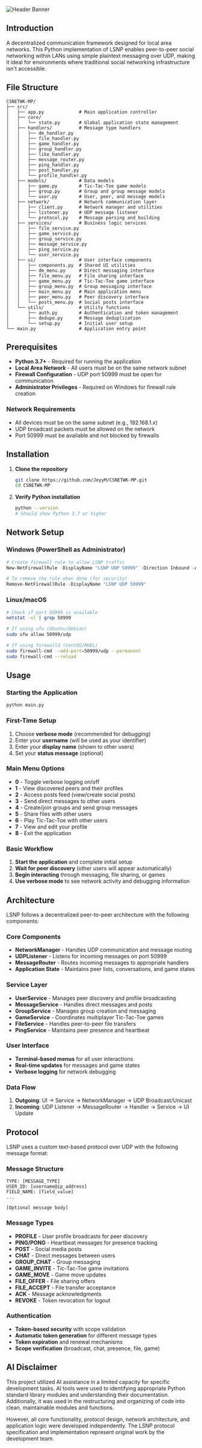 ![Header Banner](images/banner.png)

## Introduction

A decentralized communication framework designed for local area networks. This Python implementation of LSNP enables peer-to-peer social networking within LANs using simple plaintext messaging over UDP, making it ideal for environments where traditional social networking infrastructure isn't accessible.

## File Structure

```
CSNETWK-MP/
├── src/
│   ├── app.py             # Main application controller
│   ├── core/
│   │   └── state.py       # Global application state management
│   ├── handlers/          # Message type handlers
│   │   ├── dm_handler.py
│   │   ├── file_handler.py
│   │   ├── game_handler.py
│   │   ├── group_handler.py
│   │   ├── like_handler.py
│   │   ├── message_router.py
│   │   ├── ping_handler.py
│   │   ├── post_handler.py
│   │   └── profile_handler.py
│   ├── models/            # Data models
│   │   ├── game.py        # Tic-Tac-Toe game models
│   │   ├── group.py       # Group and group message models
│   │   └── user.py        # User, peer, and message models
│   ├── network/           # Network communication layer
│   │   ├── client.py      # Network manager and utilities
│   │   ├── listener.py    # UDP message listener
│   │   └── protocol.py    # Message parsing and building
│   ├── services/          # Business logic services
│   │   ├── file_service.py
│   │   ├── game_service.py
│   │   ├── group_service.py
│   │   ├── message_service.py
│   │   ├── ping_service.py
│   │   └── user_service.py
│   ├── ui/                # User interface components
│   │   ├── components.py  # Shared UI utilities
│   │   ├── dm_menu.py     # Direct messaging interface
│   │   ├── file_menu.py   # File sharing interface
│   │   ├── game_menu.py   # Tic-Tac-Toe game interface
│   │   ├── group_menu.py  # Group messaging interface
│   │   ├── main_menu.py   # Main application menu
│   │   ├── peer_menu.py   # Peer discovery interface
│   │   └── posts_menu.py  # Social posts interface
│   └── utils/             # Utility functions
│       ├── auth.py        # Authentication and token management
│       ├── dedupe.py      # Message deduplication
│       └── setup.py       # Initial user setup
└── main.py                # Application entry point
```

## Prerequisites

- **Python 3.7+** - Required for running the application
- **Local Area Network** - All users must be on the same network subnet
- **Firewall Configuration** - UDP port 50999 must be open for communication
- **Administrator Privileges** - Required on Windows for firewall rule creation

### Network Requirements
- All devices must be on the same subnet (e.g., 192.168.1.x)
- UDP broadcast packets must be allowed on the network
- Port 50999 must be available and not blocked by firewalls

## Installation

1. **Clone the repository**
   ```bash
   git clone https://github.com/JeyyM/CSNETWK-MP.git
   cd CSNETWK-MP
   ```

2. **Verify Python installation**
   ```bash
   python --version
   # Should show Python 3.7 or higher
   ```

## Network Setup

### Windows (PowerShell as Administrator)
```powershell
# Create firewall rule to allow LSNP traffic
New-NetFirewallRule -DisplayName "LSNP UDP 50999" -Direction Inbound -Action Allow -Protocol UDP -LocalPort 50999

# To remove the rule when done (for security)
Remove-NetFirewallRule -DisplayName "LSNP UDP 50999"
```

### Linux/macOS
```bash
# Check if port 50999 is available
netstat -ul | grep 50999

# If using ufw (Ubuntu/Debian)
sudo ufw allow 50999/udp

# If using firewalld (CentOS/RHEL)
sudo firewall-cmd --add-port=50999/udp --permanent
sudo firewall-cmd --reload
```

## Usage

### Starting the Application
```bash
python main.py
```

### First-Time Setup
1. Choose **verbose mode** (recommended for debugging)
2. Enter your **username** (will be used as your identifier)
3. Enter your **display name** (shown to other users)
4. Set your **status message** (optional)

### Main Menu Options
- **0** - Toggle verbose logging on/off
- **1** - View discovered peers and their profiles
- **2** - Access posts feed (view/create social posts)
- **3** - Send direct messages to other users
- **4** - Create/join groups and send group messages
- **5** - Share files with other users
- **6** - Play Tic-Tac-Toe with other users
- **7** - View and edit your profile
- **8** - Exit the application

### Basic Workflow
1. **Start the application** and complete initial setup
2. **Wait for peer discovery** (other users will appear automatically)
3. **Begin interacting** through messaging, file sharing, or games
4. **Use verbose mode** to see network activity and debugging information

## Architecture

LSNP follows a decentralized peer-to-peer architecture with the following components:

### Core Components
- **NetworkManager** - Handles UDP communication and message routing
- **UDPListener** - Listens for incoming messages on port 50999
- **MessageRouter** - Routes incoming messages to appropriate handlers
- **Application State** - Maintains peer lists, conversations, and game states

### Service Layer
- **UserService** - Manages peer discovery and profile broadcasting
- **MessageService** - Handles direct messages and posts
- **GroupService** - Manages group creation and messaging
- **GameService** - Coordinates multiplayer Tic-Tac-Toe games
- **FileService** - Handles peer-to-peer file transfers
- **PingService** - Maintains peer presence and heartbeat

### User Interface
- **Terminal-based menus** for all user interactions
- **Real-time updates** for messages and game states
- **Verbose logging** for network debugging

### Data Flow
1. **Outgoing**: UI → Service → NetworkManager → UDP Broadcast/Unicast
2. **Incoming**: UDP Listener → MessageRouter → Handler → Service → UI Update

## Protocol

LSNP uses a custom text-based protocol over UDP with the following message format:

### Message Structure
```
TYPE: [MESSAGE_TYPE]
USER_ID: [username@ip_address]
FIELD_NAME: [field_value]
...

[Optional message body]
```

### Message Types
- **PROFILE** - User profile broadcasts for peer discovery
- **PING/PONG** - Heartbeat messages for presence tracking
- **POST** - Social media posts
- **CHAT** - Direct messages between users
- **GROUP_CHAT** - Group messaging
- **GAME_INVITE** - Tic-Tac-Toe game invitations
- **GAME_MOVE** - Game move updates
- **FILE_OFFER** - File sharing offers
- **FILE_ACCEPT** - File transfer acceptance
- **ACK** - Message acknowledgments
- **REVOKE** - Token revocation for logout

### Authentication
- **Token-based security** with scope validation
- **Automatic token generation** for different message types
- **Token expiration** and renewal mechanisms
- **Scope verification** (broadcast, chat, presence, file, game)

## AI Disclaimer

This project utilized AI assistance in a limited capacity for specific development tasks. AI tools were used to identifying appropriate Python standard library modules and understanding their documentation. Additionally, it was used in the restructuring and organizing of code into clean, maintainable modules and functions.

However, all core functionality, protocol design, network architecture, and application logic were developed independently. The LSNP protocol specification and implementation represent original work by the development team.